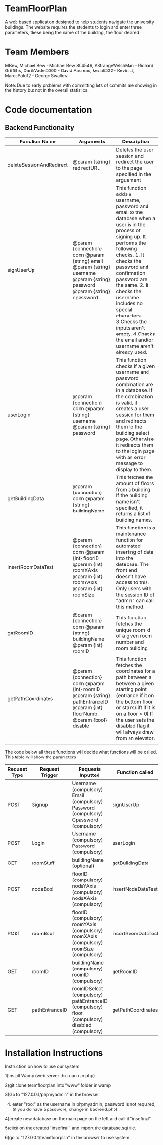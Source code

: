 # TeamFloorPlan
A web based application designed to help students navigate the university buildings.
The website requires the students to login and enter three parameters, these being the name of the building, the floor desired

# Team Members
MBew, Michael Bew - Michael Bew 804546,
AStrangeWelshMan - Richard Griffiths,
DarthVader5000 - David Andreas,
kevinli532 - Kevin Li,
MarcoPolo12 - George Swallow.

Note: Due to early problems with committing lots of commits are showing in the history but not in the overall statistics.

# Code documentation #

## Backend Functionality ##

| Function Name            | Arguments                                                                                                                   | Description                                                                                                                                                                                                                                                                                                                                                             |
|--------------------------|-----------------------------------------------------------------------------------------------------------------------------|-------------------------------------------------------------------------------------------------------------------------------------------------------------------------------------------------------------------------------------------------------------------------------------------------------------------------------------------------------------------------|
| deleteSessionAndRedirect | @param {string} redirectURL                                                                                                 | Deletes the user session and  redirect the user to the page specified in the arguement                                                                                                                                                                                                                                                                                  |
| signUserUp               | @param {connection} conn @param {string} email @param {string} username @param {string} password  @param {string} cpassword | This function adds a username,  password and email to the database when a user is in the process of signing up. It performs the following checks. 1. It checks the password and confirmation password are the same. 2. It checks the username includes no special characters. 3.Checks the inputs aren't empty. 4.Checks the email and/or username aren't already used. |
| userLogin                | @param {connection} conn @param {string} username @param {string} password                                                  | This function checks if a given username and password combination are in a database. If the combination is valid, it creates a user session for them and redirects them to the building select page. Otherwise it redirects them to the login page with an error message to display to them.                                                                            |
| getBuildingData          | @param {connection} conn @param {string} buildingName                                                                       | This fetches the amount of floors from a  building. If the building name isn't specified, it returns a list of building names.                                                                                                                                                                                                                                          |
| insertRoomDataTest       | @param {connection} conn @param {int} floorID @param {int} roomXAxis  @param {int} roomYAxis  @param {int} roomSize         | This function is a maintenance function for automated inserting of data into the database. The front end doesn't have access to this. Only users with the session ID of  "admin" can call this method.                                                                                                                                                                  |
| getRoomID                | @param {connection} conn  @param {string} buildingName  @param {int} roomID                                                 | This function fetches the unique room id of a given room number and room building.                                                                                                                                                                                                                                                                                      |
| getPathCoordinates       | @param {connection} conn  @param {int} roomID  @param {string} pathEntranceID @param {int} floorNumb  @param {bool} disable | This function fetches the coordinates for a path between a between a given  starting point (entrance if it on the bottom floor or stairs/lift if it is on a floor > 0) If the user sets the disabled flag it will always draw from an elevator.                                                                                                                         |
|                          |                                                                                                                             |                                                                                                                                                                                                                                                                                                                                                                         |

The code below all these functions will decide what functions will be called. This table will show the parameters

| Request Type | Request Trigger | Requests Inputted                                                                              | Function called    |
|--------------|-----------------|------------------------------------------------------------------------------------------------|--------------------|
| POST         | Signup          | Username (compulsory) Email (compulsory) Password (compulsory) Cpassword (compulsory)          | signUserUp         |
| POST         | Login           | Username (compulsory) Password (compulsory)                                                    | userLogin          |
| GET          | roomStuff       | buildingName (optional)                                                                        | getBuildingData    |
| POST         | nodeBool        | floorID (compulsory) nodeYAxis (compulsory) nodeXAxis (compulsory)                             | insertNodeDataTest |
| POST         | roomBool        | floorID (compulsory) roomYAxis (compulsory) roomXAxis (compulsory) roomSize (compulsory)       | insertRoomDataTest |
| GET          | roomID          | buildingName (compulsory) roomID (compulsory)                                                  | getRoomID          |
| GET          | pathEntranceID  | roomIDSelect (compulsory) pathEntranceID (compulsory) floor (compulsory) disabled (compulsory) | getPathCoordinates |

# Installation Instructions #
Instruction on how to use our system

1)Install Wamp (web server that can run php)

2)git clone teamfloorplan into "www" folder in wamp

3)Go to "127.0.0.1/phpmyadmin" in the browser

4) enter "root" as the username in phpmyadmin, password is not required, (if you do have a password, change in backend.php)

4)create new database on the main page on the left and call it "insefinal"

5)click on the created "insefinal" and import the database.sql file.

6)go to "127.0.0.1/teamfloorplan" in the browser to use system.
